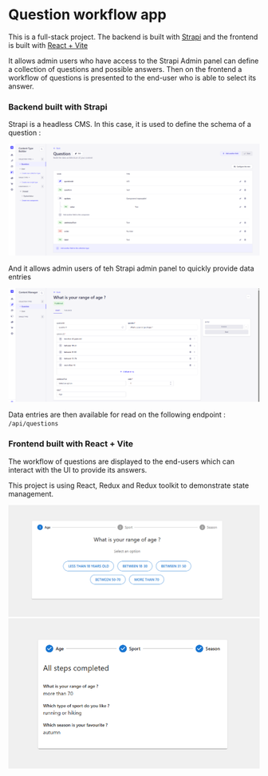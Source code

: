 # Question workflow app
This is a full-stack project. The backend is built with [Strapi](https://docs.strapi.io/) and the frontend is built with [React + Vite](https://vite.dev/guide/)

It allows admin users who have access to the Strapi Admin panel can define a collection of questions and possible answers. 
Then on the frontend a workflow of questions is presented to the end-user who is able to select its answer.


### Backend built with Strapi

Strapi is a headless CMS. In this case, it is used to define the schema of a question :

![strapi-question-schema](./docs/strapi-question-schema.png)

And it allows admin users of teh Strapi admin panel to quickly provide data entries

![strapi-question-entry](./docs/strapi-question-entry.png)

Data entries are then available for read on the following endpoint : `/api/questions`

### Frontend built with React + Vite

The workflow of questions are displayed to the end-users which can interact with the UI to provide its answers.

This project is using React, Redux and Redux toolkit to demonstrate state management.

![frontend-question](./docs/frontend-question.png)
![frontend-answer-summary](./docs/frontend-answer-summary.png)

